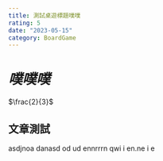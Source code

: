 ```yaml
---
title: 測試桌遊標題噗噗
rating: 5
date: "2023-05-15"
category: BoardGame
---
```


# $噗噗噗$

$\frac{2}{3}$

## 文章測試

asdjnoa danasd od ud ennrrrn  qwi  i en.ne i e
